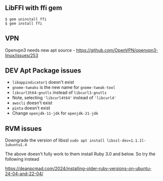 ## LibFFI with ffi gem
```
$ gem uninstall ffi
$ gem install ffi
```

## VPN
Openvpn3 needs new apt source - https://github.com/OpenVPN/openvpn3-linux/issues/253

## DEV Apt Package issues

- `libappindicator1` doesn't exist
- `gnome-tweaks` is the new name for `gnome-tweak-tool`
- `libcurl3t64-gnutls` instead of `libcurl3-gnutls`
- Note, selecting `'libcurl4t64'` instead of `'libcurl4'`
- `awscli` doesn't exist
- `pinta` doesn't exist
- Change `openjdk-11-jdk` for `openjdk-21-jdk`
  
## RVM issues
Downgrade the version of libssl `sudo apt install libssl-dev=1.1.1l-1ubuntu1.4`

The above doesn't fully work to them install Ruby 3.0 and below. So try the following instead

https://deanpcmad.com/2024/installing-older-ruby-versions-on-ubuntu-24-04-and-22-04/
